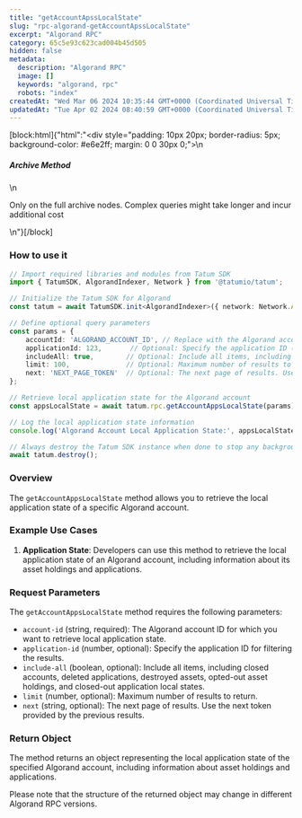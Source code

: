 ```yaml
---
title: "getAccountApssLocalState"
slug: "rpc-algorand-getAccountApssLocalState"
excerpt: "Algorand RPC"
category: 65c5e93c623cad004b45d505
hidden: false
metadata: 
  description: "Algorand RPC"
  image: []
  keywords: "algorand, rpc"
  robots: "index"
createdAt: "Wed Mar 06 2024 10:35:44 GMT+0000 (Coordinated Universal Time)"
updatedAt: "Tue Apr 02 2024 08:40:59 GMT+0000 (Coordinated Universal Time)"
---
```

[block:html]{"html":"<div style=\"padding: 10px 20px; border-radius: 5px; background-color: #e6e2ff; margin: 0 0 30px 0;\">\n  <h5>Archive Method</h5>\n  <p>Only on the full archive nodes. Complex queries might take longer and incur additional cost</p>\n</div>"}[/block]

### How to use it

```typescript
// Import required libraries and modules from Tatum SDK
import { TatumSDK, AlgorandIndexer, Network } from '@tatumio/tatum';

// Initialize the Tatum SDK for Algorand
const tatum = await TatumSDK.init<AlgorandIndexer>({ network: Network.ALGORAND_INDEXER });

// Define optional query parameters
const params = {
    accountId: 'ALGORAND_ACCOUNT_ID', // Replace with the Algorand account ID for which you want to retrieve local application state.
    applicationId: 123,       // Optional: Specify the application ID (number) for filtering.
    includeAll: true,        // Optional: Include all items, including closed accounts, deleted applications, destroyed assets, opted-out asset holdings, and closed-out application local states (boolean).
    limit: 100,              // Optional: Maximum number of results to return (number).
    next: 'NEXT_PAGE_TOKEN'  // Optional: The next page of results. Use the next token provided by the previous results (string).
};

// Retrieve local application state for the Algorand account
const appsLocalState = await tatum.rpc.getAccountAppsLocalState(params);

// Log the local application state information
console.log('Algorand Account Local Application State:', appsLocalState);

// Always destroy the Tatum SDK instance when done to stop any background processes
await tatum.destroy();
```

### Overview

The `getAccountAppsLocalState` method allows you to retrieve the local application state of a specific Algorand account.

### Example Use Cases

1. **Application State**: Developers can use this method to retrieve the local application state of an Algorand account, including information about its asset holdings and applications.

### Request Parameters

The `getAccountAppsLocalState` method requires the following parameters:

  - `account-id` (string, required): The Algorand account ID for which you want to retrieve local application state.
  - `application-id` (number, optional): Specify the application ID for filtering the results.
  - `include-all` (boolean, optional): Include all items, including closed accounts, deleted applications, destroyed assets, opted-out asset holdings, and closed-out application local states.
  - `limit` (number, optional): Maximum number of results to return.
  - `next` (string, optional): The next page of results. Use the next token provided by the previous results.

### Return Object

The method returns an object representing the local application state of the specified Algorand account, including information about asset holdings and applications. 

Please note that the structure of the returned object may change in different Algorand RPC versions.